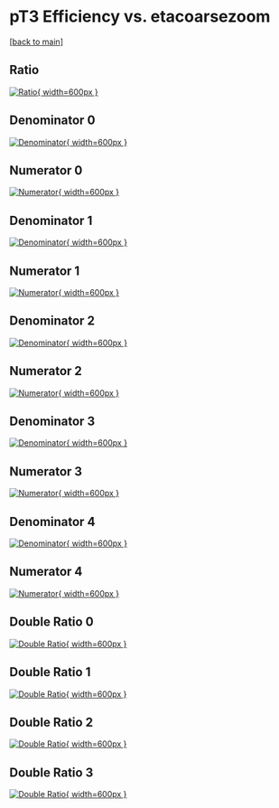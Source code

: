 # pT3 Efficiency vs. etacoarsezoom

[[back to main](./)]



## Ratio

[![Ratio](../mtv/var/pT3_xtr_13_1_eff_etacoarsezoom.png){ width=600px }](../mtv/var/pT3_xtr_13_1_eff_etacoarsezoom.pdf)

## Denominator 0

[![Denominator](../mtv/den/pT3_xtr_13_1_eff_etacoarsezoom_den0.png){ width=600px }](../mtv/den/pT3_xtr_13_1_eff_etacoarsezoom_den0.pdf)

## Numerator 0

[![Numerator](../mtv/num/pT3_xtr_13_1_eff_etacoarsezoom_num0.png){ width=600px }](../mtv/num/pT3_xtr_13_1_eff_etacoarsezoom_num0.pdf)

## Denominator 1

[![Denominator](../mtv/den/pT3_xtr_13_1_eff_etacoarsezoom_den1.png){ width=600px }](../mtv/den/pT3_xtr_13_1_eff_etacoarsezoom_den1.pdf)

## Numerator 1

[![Numerator](../mtv/num/pT3_xtr_13_1_eff_etacoarsezoom_num1.png){ width=600px }](../mtv/num/pT3_xtr_13_1_eff_etacoarsezoom_num1.pdf)

## Denominator 2

[![Denominator](../mtv/den/pT3_xtr_13_1_eff_etacoarsezoom_den2.png){ width=600px }](../mtv/den/pT3_xtr_13_1_eff_etacoarsezoom_den2.pdf)

## Numerator 2

[![Numerator](../mtv/num/pT3_xtr_13_1_eff_etacoarsezoom_num2.png){ width=600px }](../mtv/num/pT3_xtr_13_1_eff_etacoarsezoom_num2.pdf)

## Denominator 3

[![Denominator](../mtv/den/pT3_xtr_13_1_eff_etacoarsezoom_den3.png){ width=600px }](../mtv/den/pT3_xtr_13_1_eff_etacoarsezoom_den3.pdf)

## Numerator 3

[![Numerator](../mtv/num/pT3_xtr_13_1_eff_etacoarsezoom_num3.png){ width=600px }](../mtv/num/pT3_xtr_13_1_eff_etacoarsezoom_num3.pdf)

## Denominator 4

[![Denominator](../mtv/den/pT3_xtr_13_1_eff_etacoarsezoom_den4.png){ width=600px }](../mtv/den/pT3_xtr_13_1_eff_etacoarsezoom_den4.pdf)

## Numerator 4

[![Numerator](../mtv/num/pT3_xtr_13_1_eff_etacoarsezoom_num4.png){ width=600px }](../mtv/num/pT3_xtr_13_1_eff_etacoarsezoom_num4.pdf)

## Double Ratio 0

[![Double Ratio](../mtv/ratio/pT3_xtr_13_1_eff_etacoarsezoom_ratio0.png){ width=600px }](../mtv/ratio/pT3_xtr_13_1_eff_etacoarsezoom_ratio0.pdf)

## Double Ratio 1

[![Double Ratio](../mtv/ratio/pT3_xtr_13_1_eff_etacoarsezoom_ratio1.png){ width=600px }](../mtv/ratio/pT3_xtr_13_1_eff_etacoarsezoom_ratio1.pdf)

## Double Ratio 2

[![Double Ratio](../mtv/ratio/pT3_xtr_13_1_eff_etacoarsezoom_ratio2.png){ width=600px }](../mtv/ratio/pT3_xtr_13_1_eff_etacoarsezoom_ratio2.pdf)

## Double Ratio 3

[![Double Ratio](../mtv/ratio/pT3_xtr_13_1_eff_etacoarsezoom_ratio3.png){ width=600px }](../mtv/ratio/pT3_xtr_13_1_eff_etacoarsezoom_ratio3.pdf)

